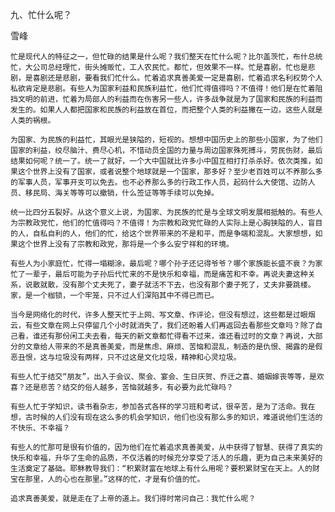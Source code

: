 九、忙什么呢？

雪峰


    忙是现代人的特征之一，但忙碌的结果是什么呢？我们整天在忙什么呢？比尔盖茨忙，布什总统忙，大公司总经理忙，街头摊贩忙，工人农民忙。都忙，但效果不一样。忙是喜剧，忙也是悲剧，是喜剧还是悲剧，要看我们忙什么。忙着追求真善美爱一定是喜剧，忙着追求名利权势个人私欲肯定是悲剧。有些人为国家利益和民族利益忙，他们忙得值得吗？不值得！他们是在忙着阻挡文明的前进，忙着为局部人的利益而在伤害另一些人，许多战争就是为了国家和民族的利益而发生的。如果人人都把国家和民族的利益放在首位，而把整个人类的利益撇在一边，这些人就是人类的祸根。

    为国家、为民族的利益忙，其眼光是狭隘的，短视的。想想中国历史上的那些小国家，为了他们国家的利益，绞尽脑汁、费尽心机，不惜动员全国的力量与周边国家殊死搏斗，劳民伤财，最后结果如何呢？统一了。统一了就好，一个大中国就比许多小中国互相打打杀杀好。依次类推，如果这个世界上没有了国家，或者说整个地球就是一个国家，那多好？至少老百姓可以不养那么多的军事人员，军事开支可以免去。也不必养那么多的行政工作人员，起码什么大使馆、边防人员、移民局、海关等等可以撤销，什么签证等等手续可以免掉。

    统一比四分五裂好。从这个意义上说，为国家、为民族的忙是与全球文明发展相抵触的。有些人为宗教政党忙，他们的忙值得吗？不值得！为宗教和政党忙碌的人实际上是心胸狭隘的人，盲目的人，自私自利的人，他们的忙，给这个世界带来的不是和平，而是争端和混乱。大家想想，如果这个世界上没有了宗教和政党，那将是一个多么安宁祥和的环境。

    有些人为小家庭忙，忙得一塌糊涂，最后呢？哪个孙子还记得爷爷？哪个家族能长盛不衰？为家忙了一辈子，最后可能为子孙后代忙来的不是快乐和幸福，而是痛苦和不幸。再说夫妻这种关系，说散就散，没有那个丈夫死了，妻子就活不下去，也没有那个妻子死了，丈夫非要跳楼。家，是一个枷锁，一个牢笼，只不过人们深陷其中不得已而已。

    当今是网络化的时代，许多人整天忙于上网、写文章、作评论，但没有想过，这些都是过眼烟云，有些文章在网上只停留几个小时就消失了，我们还盼着人们再返回去看那些文章吗？除了自己看，谁还有那份闲工夫去看，每天的新文章都忙得看不过来，谁还看过时的文章？再说，大部分的文章给人带来的不是真善美爱，而是焦虑、麻烦、苦恼和混乱，制造的是仇恨、揭露的是假恶丑恨，这与垃圾没有两样，只不过这是文化垃圾，精神和心灵垃圾。

    有些人忙于结交“朋友”，出入于会议、聚会、宴会、生日庆贺、乔迁之喜、婚姻嫁丧等等，是欢喜？还是悲苦？结交的俗人越多，苦恼就越多，有必要为此忙碌吗？

    有些人忙于学知识，读书看杂志，参加各式各样的学习班和考试，很辛苦，是为了活命。我在想，古时候的人们没有现在这么多的机会学知识，他们也没有那么多的知识，难道说他们生活的不快乐、不幸福？

    有些人的忙那可是很有价值的，因为他们在忙着追求真善美爱，从中获得了智慧、获得了真实的快乐和幸福，升华了生命的品质，不仅活着的时候充分享受了活人的乐趣，更为自己未来美好的生活奠定了基础。耶稣教导我们：“积累财富在地球上有什么用呢？要积累财宝在天上。人的财宝在那里，人的心也在那里。”这样的忙，才是有价值的忙。

    追求真善美爱，就是走在了上帝的道上。我们得时常问自己：我忙什么呢？



